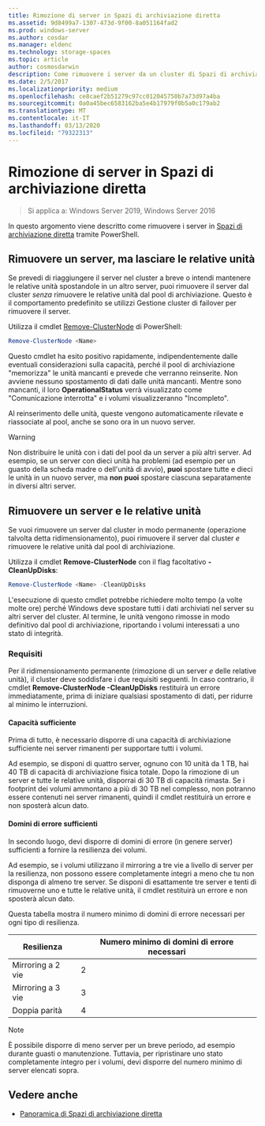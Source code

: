 ```yaml
---
title: Rimozione di server in Spazi di archiviazione diretta
ms.assetid: 9d8499a7-1307-473d-9f00-8a051164fad2
ms.prod: windows-server
ms.author: cosdar
ms.manager: eldenc
ms.technology: storage-spaces
ms.topic: article
author: cosmosdarwin
description: Come rimuovere i server da un cluster di Spazi di archiviazione diretta in Windows Server.
ms.date: 2/5/2017
ms.localizationpriority: medium
ms.openlocfilehash: ce8caef2b51279c97cc012045750b7a73d97a4ba
ms.sourcegitcommit: 0a0a45bec6583162ba5e4b17979f0b5a0c179ab2
ms.translationtype: MT
ms.contentlocale: it-IT
ms.lasthandoff: 03/13/2020
ms.locfileid: "79322313"
---
```

# <a name="removing-servers-in-storage-spaces-direct"></a>Rimozione di server in Spazi di archiviazione diretta

>Si applica a: Windows Server 2019, Windows Server 2016

In questo argomento viene descritto come rimuovere i server in [Spazi di archiviazione diretta](storage-spaces-direct-overview.md) tramite PowerShell.

## <a name="remove-a-server-but-leave-its-drives"></a>Rimuovere un server, ma lasciare le relative unità

Se prevedi di riaggiungere il server nel cluster a breve o intendi mantenere le relative unità spostandole in un altro server, puoi rimuovere il server dal cluster *senza* rimuovere le relative unità dal pool di archiviazione. Questo è il comportamento predefinito se utilizzi Gestione cluster di failover per rimuovere il server.

Utilizza il cmdlet [Remove-ClusterNode](https://technet.microsoft.com/library/hh847251.aspx) di PowerShell:

```PowerShell
Remove-ClusterNode <Name>
```

Questo cmdlet ha esito positivo rapidamente, indipendentemente dalle eventuali considerazioni sulla capacità, perché il pool di archiviazione "memorizza" le unità mancanti e prevede che verranno reinserite. Non avviene nessuno spostamento di dati dalle unità mancanti. Mentre sono mancanti, il loro **OperationalStatus** verrà visualizzato come "Comunicazione interrotta" e i volumi visualizzeranno "Incompleto".

Al reinserimento delle unità, queste vengono automaticamente rilevate e riassociate al pool, anche se sono ora in un nuovo server.

   >[!WARNING]
   > Non distribuire le unità con i dati del pool da un server a più altri server. Ad esempio, se un server con dieci unità ha problemi (ad esempio per un guasto della scheda madre o dell'unità di avvio), **puoi** spostare tutte e dieci le unità in un nuovo server, ma **non puoi** spostare ciascuna separatamente in diversi altri server.

## <a name="remove-a-server-and-its-drives"></a>Rimuovere un server e le relative unità

Se vuoi rimuovere un server dal cluster in modo permanente (operazione talvolta detta ridimensionamento), puoi rimuovere il server dal cluster *e* rimuovere le relative unità dal pool di archiviazione.

Utilizza il cmdlet **Remove-ClusterNode** con il flag facoltativo **- CleanUpDisks**:

```PowerShell
Remove-ClusterNode <Name> -CleanUpDisks
```

L'esecuzione di questo cmdlet potrebbe richiedere molto tempo (a volte molte ore) perché Windows deve spostare tutti i dati archiviati nel server su altri server del cluster. Al termine, le unità vengono rimosse in modo definitivo dal pool di archiviazione, riportando i volumi interessati a uno stato di integrità.

### <a name="requirements"></a>Requisiti

Per il ridimensionamento permanente (rimozione di un server *e* delle relative unità), il cluster deve soddisfare i due requisiti seguenti. In caso contrario, il cmdlet **Remove-ClusterNode -CleanUpDisks** restituirà un errore immediatamente, prima di iniziare qualsiasi spostamento di dati, per ridurre al minimo le interruzioni.

#### <a name="enough-capacity"></a>Capacità sufficiente

Prima di tutto, è necessario disporre di una capacità di archiviazione sufficiente nei server rimanenti per supportare tutti i volumi.

Ad esempio, se disponi di quattro server, ognuno con 10 unità da 1 TB, hai 40 TB di capacità di archiviazione fisica totale. Dopo la rimozione di un server e tutte le relative unità, disporrai di 30 TB di capacità rimasta. Se i footprint dei volumi ammontano a più di 30 TB nel complesso, non potranno essere contenuti nei server rimanenti, quindi il cmdlet restituirà un errore e non sposterà alcun dato.

#### <a name="enough-fault-domains"></a>Domini di errore sufficienti

In secondo luogo, devi disporre di domini di errore (in genere server) sufficienti a fornire la resilienza dei volumi.

Ad esempio, se i volumi utilizzano il mirroring a tre vie a livello di server per la resilienza, non possono essere completamente integri a meno che tu non disponga di almeno tre server. Se disponi di esattamente tre server e tenti di rimuoverne uno e tutte le relative unità, il cmdlet restituirà un errore e non sposterà alcun dato.

Questa tabella mostra il numero minimo di domini di errore necessari per ogni tipo di resilienza.

|    Resilienza          |    Numero minimo di domini di errore necessari   |
|------------------------|-------------------------------------|
|    Mirroring a 2 vie      |    2                                |
|    Mirroring a 3 vie    |    3                                |
|    Doppia parità         |    4                                |

   >[!NOTE]
   > È possibile disporre di meno server per un breve periodo, ad esempio durante guasti o manutenzione. Tuttavia, per ripristinare uno stato completamente integro per i volumi, devi disporre del numero minimo di server elencati sopra.

## <a name="see-also"></a>Vedere anche

- [Panoramica di Spazi di archiviazione diretta](storage-spaces-direct-overview.md)
